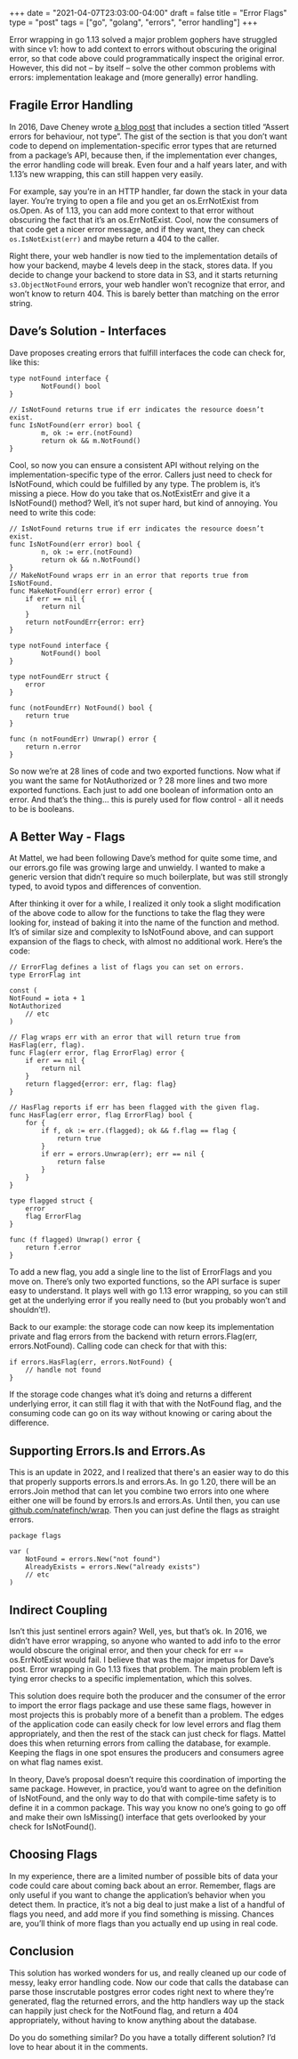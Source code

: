 +++
date = "2021-04-07T23:03:00-04:00"
draft = false
title = "Error Flags"
type = "post"
tags = ["go", "golang", "errors", "error handling"]
+++

Error wrapping in go 1.13 solved a major problem gophers have struggled with since v1: how to add context to errors without obscuring the original error, so that code above could programmatically inspect the original error. However, this did not – by itself – solve the other common problems with errors: implementation leakage and (more generally) error handling.

## Fragile Error Handling

In 2016, Dave Cheney wrote [a blog post](https://dave.cheney.net/2016/04/27/dont-just-check-errors-handle-them-gracefully) that includes a section titled “Assert errors for behaviour, not type”. The gist of the section is that you don’t want code to depend on implementation-specific error types that are returned from a package’s API, because then, if the implementation ever changes, the error handling code will break. Even four and a half years later, and with 1.13’s new wrapping, this can still happen very easily.

For example, say you’re in an HTTP handler, far down the stack in your data layer. You’re trying to open a file and you get an os.ErrNotExist from os.Open. As of 1.13, you can add more context to that error without obscuring the fact that it’s an os.ErrNotExist. Cool, now the consumers of that code get a nicer error message, and if they want, they can check `os.IsNotExist(err)` and maybe return a 404 to the caller.

Right there, your web handler is now tied to the implementation details of how your backend, maybe 4 levels deep in the stack, stores data. If you decide to change your backend to store data in S3, and it starts returning `s3.ObjectNotFound` errors, your web handler won’t recognize that error, and won’t know to return 404. This is barely better than matching on the error string.

## Dave’s Solution - Interfaces

Dave proposes creating errors that fulfill interfaces the code can check for, like this:
```
type notFound interface {
        NotFound() bool
}
 
// IsNotFound returns true if err indicates the resource doesn’t exist.
func IsNotFound(err error) bool {
        m, ok := err.(notFound)
        return ok && m.NotFound()
}
```
Cool, so now you can ensure a consistent API without relying on the implementation-specific type of the error. Callers just need to check for IsNotFound, which could be fulfilled by any type. The problem is, it’s missing a piece. How do you take that os.NotExistErr and give it a IsNotFound() method? Well, it’s not super hard, but kind of annoying. You need to write this code:
```
// IsNotFound returns true if err indicates the resource doesn’t exist.
func IsNotFound(err error) bool {
        n, ok := err.(notFound)
        return ok && n.NotFound()
}
// MakeNotFound wraps err in an error that reports true from IsNotFound.
func MakeNotFound(err error) error {
    if err == nil {
        return nil
    }
    return notFoundErr{error: err}
}        

type notFound interface {
        NotFound() bool
}

type notFoundErr struct {
    error
}

func (notFoundErr) NotFound() bool {
    return true
}

func (n notFoundErr) Unwrap() error {
    return n.error
}
```

So now we’re at 28 lines of code and two exported functions. Now what if you want the same for NotAuthorized or ? 28 more lines and two more exported functions. Each just to add one boolean of information onto an error. And that’s the thing… this is purely used for flow control - all it needs to be is booleans.

## A Better Way - Flags

At Mattel, we had been following Dave’s method for quite some time, and our errors.go file was growing large and unwieldy. I wanted to make a generic version that didn’t require so much boilerplate, but was still strongly typed, to avoid typos and differences of convention.

After thinking it over for a while, I realized it only took a slight modification of the above code to allow for the functions to take the flag they were looking for, instead of baking it into the name of the function and method. It’s of similar size and complexity to IsNotFound above, and can support expansion of the flags to check, with almost no additional work. 
Here’s the code:
```
// ErrorFlag defines a list of flags you can set on errors.
type ErrorFlag int

const (
NotFound = iota + 1
NotAuthorized
	// etc
)

// Flag wraps err with an error that will return true from HasFlag(err, flag).
func Flag(err error, flag ErrorFlag) error {
	if err == nil {
		return nil
	}
	return flagged{error: err, flag: flag}
}

// HasFlag reports if err has been flagged with the given flag.
func HasFlag(err error, flag ErrorFlag) bool {
	for {
		if f, ok := err.(flagged); ok && f.flag == flag {
			return true
		}
		if err = errors.Unwrap(err); err == nil {
			return false
		}
	}
}

type flagged struct {
	error
	flag ErrorFlag
}

func (f flagged) Unwrap() error {
	return f.error
}
```

To add a new flag, you add a single line to the list of ErrorFlags and you move on. There’s only two exported functions, so the API surface is super easy to understand. It plays well with go 1.13 error wrapping, so you can still get at the underlying error if you really need to (but you probably won’t and shouldn’t!).

Back to our example: the storage code can now keep its implementation private and flag errors from the backend with return errors.Flag(err, errors.NotFound). Calling code can check for that with this:
```
if errors.HasFlag(err, errors.NotFound) {
    // handle not found
}
```
If the storage code changes what it’s doing and returns a different underlying error, it can still flag it with that with the NotFound flag, and the consuming code can go on its way without knowing or caring about the difference.

## Supporting Errors.Is and Errors.As

This is an update in 2022, and I realized that there's an easier way to do this that properly supports errors.Is and errors.As. In go 1.20, there will be an errors.Join method that can let you combine two errors into one where either one will be found by errors.Is and errors.As.  Until then, you can use [github.com/natefinch/wrap](https://github.com/natefinch/wrap). Then you can just define the flags as straight errors.

```
package flags

var (
	NotFound = errors.New("not found")
	AlreadyExists = errors.New("already exists")
	// etc
)
```

## Indirect Coupling

Isn’t this just sentinel errors again? Well, yes, but that’s ok. In 2016, we didn’t have error wrapping, so anyone who wanted to add info to the error would obscure the original error, and then your check for err == os.ErrNotExist would fail. I believe that was the major impetus for Dave’s post. Error wrapping in Go 1.13 fixes that problem. The main problem left is tying error checks to a specific implementation, which this solves.  

This solution does require both the producer and the consumer of the error to import the error flags package and use these same flags, however in most projects this is probably more of a benefit than a problem. The edges of the application code can easily check for low level errors and flag them appropriately, and then the rest of the stack can just check for flags. Mattel does this when returning errors from calling the database, for example. Keeping the flags in one spot ensures the producers and consumers agree on what flag names exist. 

In theory, Dave’s proposal doesn’t require this coordination of importing the same package. However, in practice, you’d want to agree on the definition of IsNotFound, and the only way to do that with compile-time safety is to define it in a common package. This way you know no one’s going to go off and make their own IsMissing() interface that gets overlooked by your check for IsNotFound().

## Choosing Flags

In my experience, there are a limited number of possible bits of data your code could care about coming back about an error. Remember, flags are only useful if you want to change the application’s behavior when you detect them. In practice, it’s not a big deal to just make a list of a handful of flags you need, and add more if you find something is missing. Chances are, you’ll think of more flags than you actually end up using in real code. 

## Conclusion

This solution has worked wonders for us, and really cleaned up our code of messy, leaky error handling code. Now our code that calls the database can parse those inscrutable postgres error codes right next to where they’re generated, flag the returned errors, and the http handlers way up the stack can happily just check for the NotFound flag, and return a 404 appropriately, without having to know anything about the database.

Do you do something similar? Do you have a totally different solution? I’d love to hear about it in the comments.
